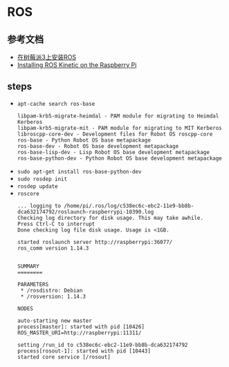# ROS

## 参考文档

* [在树莓派3上安装ROS](http://www.52pi.net/archives/918)
* [Installing ROS Kinetic on the Raspberry Pi](http://wiki.ros.org/ROSberryPi/Installing%20ROS%20Kinetic%20on%20the%20Raspberry%20Pi)

## steps

* `apt-cache search ros-base`
  ```
  libpam-krb5-migrate-heimdal - PAM module for migrating to Heimdal Kerberos
  libpam-krb5-migrate-mit - PAM module for migrating to MIT Kerberos
  libroscpp-core-dev - Development files for Robot OS roscpp-core
  ros-base - Python Robot OS base metapackage
  ros-base-dev - Robot OS base development metapackage
  ros-base-lisp-dev - Lisp Robot OS base development metapackage
  ros-base-python-dev - Python Robot OS base development metapackage
  ```
* `sudo apt-get install ros-base-python-dev`
* `sudo rosdep init`
* `rosdep update`
* `roscore`
  ```
  ... logging to /home/pi/.ros/log/c538ec6c-ebc2-11e9-bb8b-dca632174792/roslaunch-raspberrypi-10390.log
  Checking log directory for disk usage. This may take awhile.
  Press Ctrl-C to interrupt
  Done checking log file disk usage. Usage is <1GB.
  
  started roslaunch server http://raspberrypi:36077/
  ros_comm version 1.14.3
  
  
  SUMMARY
  ========
  
  PARAMETERS
   * /rosdistro: Debian
   * /rosversion: 1.14.3
  
  NODES
  
  auto-starting new master
  process[master]: started with pid [10426]
  ROS_MASTER_URI=http://raspberrypi:11311/
  
  setting /run_id to c538ec6c-ebc2-11e9-bb8b-dca632174792
  process[rosout-1]: started with pid [10443]
  started core service [/rosout]
  ```
